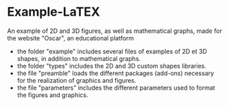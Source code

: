 # Example-LaTEX
 An example of 2D and 3D figures, as well as mathematical graphs, made for the website "Oscar", an educational platform
 
 
 - the folder "example" includes several files of examples of 2D et 3D shapes, in addition to mathematical graphs.
 - the folder "types" includes the 2D and 3D custom shapes libraries.
 - the file "preamble" loads the different packages (add-ons) necessary for the realization of graphics and figures.
 - the file "parameters" includes the different parameters used to format the figures and graphics.
